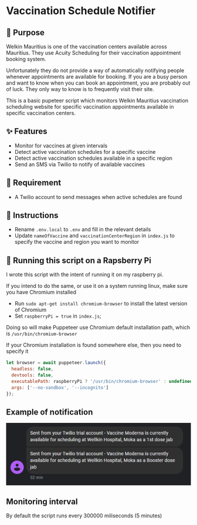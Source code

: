 # Vaccination Schedule Notifier

## 📝 Purpose

Welkin Mauritius is one of the vaccination centers available across Mauritius. They use Acuity Scheduling for their vaccination appointment booking system. 

Unfortunately they do not provide a way of automatically notifying people whenever appointments are available for booking. If you are a busy person and want to know when you can book an appointment, you are probably out of luck. They only way to know is to frequently visit their site.

This is a basic pupeteer script which monitors Welkin Mauritius vaccination scheduling website for specific vaccination appointments available in specific vaccination centers.


## ✨ Features
- Monitor for vaccines at given intervals
- Detect active vaccination schedules for a specific vaccine
- Detect active vaccination schedules available in a specific region
- Send an SMS via Twilio to notify of available vaccines

## 🚨 Requirement
- A Twilio account to send messages when active schedules are found

## 🔨 Instructions
- Rename `.env.local` to `.env` and fill in the relevant details
- Update `nameOfVaccine` and `vaccinationCenterRegion` in `index.js` to specify the vaccine and region you want to monitor

## 🍓 Running this script on a Rapsberry Pi
I wrote this script with the intent of running it on my raspberry pi. 

If you intend to do the same, or use it on a system running linux, make sure you have Chromium installed
- Run `sudo apt-get install chromium-browser` to install the latest version of Chromium
- Set `raspberryPi = true` in `index.js`;

Doing so will make Puppeteer use Chromium default installation path, which is `/usr/bin/chromium-browser`

If your Chromium installation is found somewhere else, then you need to specify it 
```javascript
let browser = await puppeteer.launch({
  headless: false,
  devtools: false,
  executablePath: raspberryPi ? '/usr/bin/chromium-browser' : undefined,
  args: ['--no-sandbox', '--incognito']
});
```

## Example of notification

![screenshot](https://raw.githubusercontent.com/veegishx/vaccination-schedule-notifier/main/screenshot.png)


## Monitoring interval
By default the script runs every 300000 miliseconds (5 minutes)
